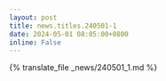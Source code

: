```yaml
---
layout: post
title: news.titles.240501-1
date: 2024-05-01 08:05:00+0800
inline: False
---
```


{% translate_file _news/240501_1.md %}


